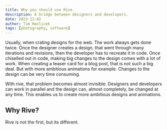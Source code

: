 ```yaml
---
title: Why you should use Rive.
description: A bridge between designers and developers.
date: 2023-12-02
author: Tim Havlicek
tags: [photography, software]
---
```


Usually, when crating designs for the web. The work always gets done twice.
Once the designer creates a design, that went through many iterations and revisions, then the developer has to recreate it in code.
Once chiselled out in code, making big changes to the design comes with a lot of work.
When creating a teaser card for a blog post, that is not such a big deal.
But with more ambitious animations for example. Changes to the design can be very time consuming.

With rive, that problem becomes almost invisible. Designers and developers can work in parallel and the design can, almost completely, be changed at any time.
This enables us to create more ambitious designs and animations.

## Why Rive?

Rive is not the first, but its different.
